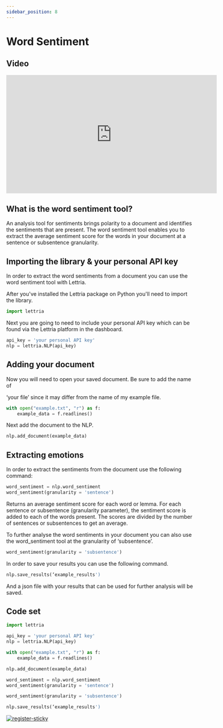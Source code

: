 ```yaml
---
sidebar_position: 8
---
```


# Word Sentiment

## Video

<iframe width="560" height="315" src="https://www.youtube.com/embed/zR587FF4eOU" title="YouTube video player" frameborder="0" allow="accelerometer; autoplay; clipboard-write; encrypted-media; gyroscope; picture-in-picture" allowfullscreen></iframe>

## What is the word sentiment tool?

An analysis tool for sentiments brings polarity to a document and identifies the sentiments that are present. The word sentiment tool enables you to extract the average sentiment score for the words in your document at a sentence or subsentence granularity.

## Importing the library & your personal API key

In order to extract the word sentiments from a document you can use the word sentiment tool with Lettria.

After you've installed the Lettria package on Python you'll need to import the library.

```python
import lettria
```

Next you are going to need to include your personal API key which can be found via the Lettria platform in the dashboard.

```python
api_key = 'your personal API key'
nlp = lettria.NLP(api_key)
```

## Adding your document

Now you will need to open your saved document. Be sure to add the name of

‘your file’ since it may differ from the name of my example file.

```python
with open("example.txt", "r") as f:
	example_data = f.readlines()
```

Next add the document to the NLP.

```python
nlp.add_document(example_data)
```

## Extracting emotions

In order to extract the sentiments from the document use the following command:

```python
word_sentiment = nlp.word_sentiment
word_sentiment(granularity = 'sentence')
```

Returns an average sentiment score for each word or lemma. For each sentence or subsentence (granularity parameter), the sentiment score is added to each of the words present. The scores are divided by the number of sentences or subsentences to get an average.

To further analyse the word sentiments in your document you can also use the word_sentiment tool at the granularity of ‘subsentence’.

```python
word_sentiment(granularity = 'subsentence')
```

In order to save your results you can use the following command.

```python
nlp.save_results(‘example_results')
```

And a json file with your results that can be used for further analysis will be saved.

## Code set

```python
import lettria

api_key = 'your personal API key'
nlp = lettria.NLP(api_key)

with open("example.txt", "r") as f:
	example_data = f.readlines()

nlp.add_document(example_data)

word_sentiment = nlp.word_sentiment
word_sentiment(granularity = 'sentence')

word_sentiment(granularity = 'subsentence')

nlp.save_results(‘example_results')
```
[![register-sticky](/img/register-sticky.png)](https://app.lettria.com/signup)